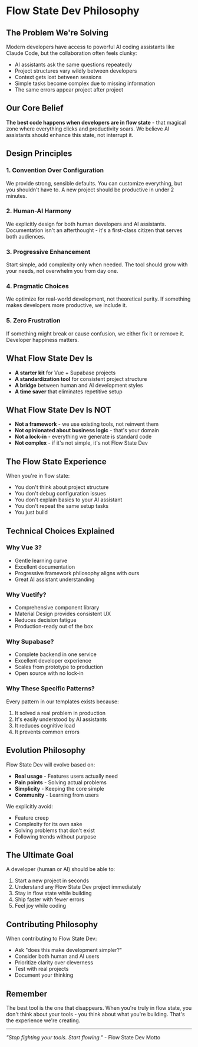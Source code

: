 # Flow State Dev Philosophy

## The Problem We're Solving

Modern developers have access to powerful AI coding assistants like Claude Code, but the collaboration often feels clunky:
- AI assistants ask the same questions repeatedly
- Project structures vary wildly between developers
- Context gets lost between sessions
- Simple tasks become complex due to missing information
- The same errors appear project after project

## Our Core Belief

**The best code happens when developers are in flow state** - that magical zone where everything clicks and productivity soars. We believe AI assistants should enhance this state, not interrupt it.

## Design Principles

### 1. Convention Over Configuration
We provide strong, sensible defaults. You can customize everything, but you shouldn't have to. A new project should be productive in under 2 minutes.

### 2. Human-AI Harmony
We explicitly design for both human developers and AI assistants. Documentation isn't an afterthought - it's a first-class citizen that serves both audiences.

### 3. Progressive Enhancement
Start simple, add complexity only when needed. The tool should grow with your needs, not overwhelm you from day one.

### 4. Pragmatic Choices
We optimize for real-world development, not theoretical purity. If something makes developers more productive, we include it.

### 5. Zero Frustration
If something might break or cause confusion, we either fix it or remove it. Developer happiness matters.

## What Flow State Dev Is

- **A starter kit** for Vue + Supabase projects
- **A standardization tool** for consistent project structure
- **A bridge** between human and AI development styles
- **A time saver** that eliminates repetitive setup

## What Flow State Dev Is NOT

- **Not a framework** - we use existing tools, not reinvent them
- **Not opinionated about business logic** - that's your domain
- **Not a lock-in** - everything we generate is standard code
- **Not complex** - if it's not simple, it's not Flow State Dev

## The Flow State Experience

When you're in flow state:
- You don't think about project structure
- You don't debug configuration issues
- You don't explain basics to your AI assistant
- You don't repeat the same setup tasks
- You just build

## Technical Choices Explained

### Why Vue 3?
- Gentle learning curve
- Excellent documentation
- Progressive framework philosophy aligns with ours
- Great AI assistant understanding

### Why Vuetify?
- Comprehensive component library
- Material Design provides consistent UX
- Reduces decision fatigue
- Production-ready out of the box

### Why Supabase?
- Complete backend in one service
- Excellent developer experience
- Scales from prototype to production
- Open source with no lock-in

### Why These Specific Patterns?
Every pattern in our templates exists because:
1. It solved a real problem in production
2. It's easily understood by AI assistants
3. It reduces cognitive load
4. It prevents common errors

## Evolution Philosophy

Flow State Dev will evolve based on:
- **Real usage** - Features users actually need
- **Pain points** - Solving actual problems
- **Simplicity** - Keeping the core simple
- **Community** - Learning from users

We explicitly avoid:
- Feature creep
- Complexity for its own sake
- Solving problems that don't exist
- Following trends without purpose

## The Ultimate Goal

A developer (human or AI) should be able to:
1. Start a new project in seconds
2. Understand any Flow State Dev project immediately
3. Stay in flow state while building
4. Ship faster with fewer errors
5. Feel joy while coding

## Contributing Philosophy

When contributing to Flow State Dev:
- Ask "does this make development simpler?"
- Consider both human and AI users
- Prioritize clarity over cleverness
- Test with real projects
- Document your thinking

## Remember

The best tool is the one that disappears. When you're truly in flow state, you don't think about your tools - you think about what you're building. That's the experience we're creating.

---

*"Stop fighting your tools. Start flowing."* - Flow State Dev Motto